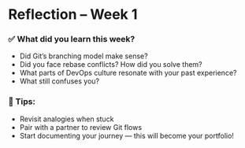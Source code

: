 # Reflection – Week 1

### ✅ What did you learn this week?

- Did Git’s branching model make sense?
- Did you face rebase conflicts? How did you solve them?
- What parts of DevOps culture resonate with your past experience?
- What still confuses you?

### 🧘 Tips:
- Revisit analogies when stuck
- Pair with a partner to review Git flows
- Start documenting your journey — this will become your portfolio!
